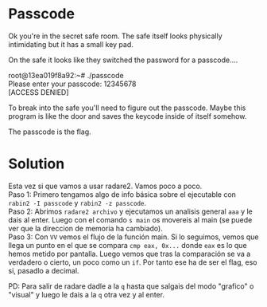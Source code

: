 # Passcode
Ok you're in the secret safe room. The safe itself looks physically intimidating but it has a small key pad.  

On the safe it looks like they switched the password for a passcode....  

root@13ea019f8a92:~# ./passcode  
Please enter your passcode: 12345678  
[ACCESS DENIED]  

To break into the safe you'll need to figure out the passcode. Maybe this program is like the door and saves the keycode inside of itself somehow.  

The passcode is the flag.  

# Solution

Esta vez si que vamos a usar radare2. Vamos poco a poco.  
Paso 1: Primero tengamos algo de info básica sobre el ejecutable con `rabin2 -I passcode` y `rabin2 -z passcode`.  
Paso 2: Abrimos `radare2 archivo` y ejecutamos un analisis general `aaa` y le dais al enter. Luego con el comando `s main` os movereis al main (se puede ver que la direccion de memoria ha cambiado).  
Paso 3: Con `VV` vemos el flujo de la función main. Si lo seguimos, vemos que llega un punto en el que se compara `cmp eax, 0x...` donde `eax` es lo que hemos metido por pantalla. Luego vemos que tras la comparación se va a verdadero o cierto, un poco como un `if`. Por tanto ese ha de ser el flag, eso si, pasadlo a decimal.  

PD: Para salir de radare dadle a la `q` hasta que salgais del modo "grafico" o "visual" y luego le dais a la `q` otra vez y al enter.

